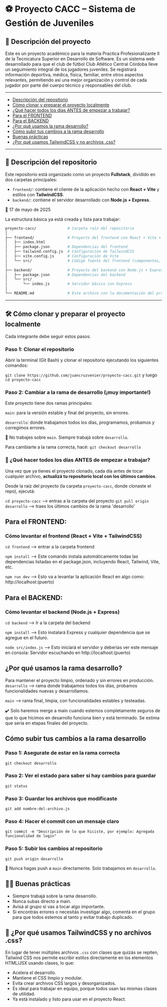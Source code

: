 # ⚽ Proyecto CACC – Sistema de Gestión de Juveniles

## 📌 Descripción del proyecto

Este es un proyecto académico para la materia Practica Profesionalizante II de la Tecnicatura Superior en Desarrollo de Software.
Es un sistema web desarrollado para que el club de fútbol Club Atlético Central Córdoba lleve un seguimiento integral de los jugadores juveniles. Se registrará información deportiva, médica, física, familiar, entre otros aspectos relevantes, permitiendo así una mejor organización y control de cada jugador por parte del cuerpo técnico y responsables del club.

---

- [Descripción del repositorio](#-descripción-del-repositorio)
- [Cómo clonar y preparar el proyecto localmente](#%EF%B8%8F-cómo-clonar-y-preparar-el-proyecto-localmente)
- [¿Qué hacer todos los días ANTES de empezar a trabajar?](#-qué-hacer-todos-los-días-antes-de-empezar-a-trabajar)
- [Para el FRONTEND](#para-el-frontend)
- [Para el BACKEND](#para-el-backend)
- [¿Por qué usamos la rama desarrollo?](#por-qué-usamos-la-rama-desarrollo)
- [Cómo subir tus cambios a la rama desarrollo](#cómo-subir-tus-cambios-a-la-rama-desarrollo)
- [Buenas prácticas](#-buenas-prácticas)
- [¿Por qué usamos TailwindCSS y no archivos .css?](#-por-qué-usamos-tailwindcss-y-no-archivos-css)

---

## 📁 Descripción del repositorio

Este repositorio está organizado como un proyecto **Fullstack**, dividido en dos carpetas principales:

- `frontend/`: contiene el cliente de la aplicación hecho con **React + Vite** y estilos con **TailwindCSS**.
- `backend/`: contiene el servidor desarrollado con **Node.js + Express**.

📅 17 de mayo de 2025

La estructura básica ya está creada y lista para trabajar:

```bash
proyecto-cacc/              # Carpeta raíz del repositorio
│
├── frontend/               # Proyecto del frontend con React + Vite + Tailwind
│   ├── index.html
│   ├── package.json        # Dependencias del frontend
│   ├── tailwind.config.js  # Configuración de TailwindCSS
│   ├── vite.config.js      # Configuración de Vite
│   └── src/                # Código fuente del frontend (componentes, estilos, etc.)
│
├── backend/                # Proyecto del backend con Node.js + Express
│   ├── package.json        # Dependencias del backend
│   └── src/
│       └── index.js        # Servidor básico con Express
│
└── README.md               # Este archivo con la documentación del proyecto
```
---

## 🛠️ Cómo clonar y preparar el proyecto localmente

Cada integrante debe seguir estos pasos:

### Paso 1: Clonar el repositorio


Abrir la terminal (Git Bash) y clonar el repositorio ejecutando los siguientes comandos:

   `git clone https://github.com/juancruzvenier/proyecto-cacc.git`
   y luego
   `cd proyecto-cacc`


### Paso 2: Cambiar a la rama de desarrollo (¡muy importante!)

Este proyecto tiene dos ramas principales:

`main`: para la versión estable y final del proyecto, sin errores.

`desarrollo`: donde trabajamos todos los días, programamos, probamos y corregimos errores.

🔴 No trabajes sobre `main`. Siempre trabajá sobre `desarrollo`.

Para cambiarte a la rama correcta, hacé:
`git checkout desarrollo`

### 🔁 ¿Qué hacer todos los días ANTES de empezar a trabajar?

Una vez que ya tienes el proyecto clonado, cada día antes de tocar cualquier archivo, **actualizá tu repositorio local con los últimos cambios**.

Desde la raíz del proyecto (la carpeta `proyecto-cacc`, donde clonaste el repo), ejecutá:

`cd proyecto-cacc` --> entras a la carpeta del proyecto
`git pull origin desarrollo` --> traes los últimos cambios de la rama 'desarrollo'

## Para el FRONTEND: 
### Cómo levantar el frontend (React + Vite + TailwindCSS)

`cd frontend`  --> entrar a la carpeta frontend

`npm install`  --> Este comando instala automáticamente todas las dependencias listadas en el package.json, incluyendo React, Tailwind, Vite, etc.

`npm run dev`  --> Esto va a levantar la aplicación React en algo como: http://localhost:(puerto)

## Para el BACKEND: 
### Cómo levantar el backend (Node.js + Express)

`cd backend`  --> Ir a la carpeta del backend

`npm install`  --> Esto instalará Express y cualquier dependencia que se agregue en el futuro.

`node src/index.js`  --> Esto iniciará el servidor y deberías ver este mensaje en consola: Servidor escuchando en http://localhost:(puerto)

## ¿Por qué usamos la rama desarrollo?

Para mantener el proyecto limpio, ordenado y sin errores en producción.
`desarrollo` --> rama donde trabajamos todos los días, probamos funcionalidades nuevas y desarrollamos.

`main` --> rama final, limpia, con funcionalidades estables y testeadas.

✔️ Solo haremos merge a main cuando estemos completamente seguros de que lo que hicimos en desarrollo funciona bien y está terminado. Se estima que sería en etapas finales del proyecto.


## Cómo subir tus cambios a la rama desarrollo

### Paso 1: Asegurate de estar en la rama correcta
`git checkout desarrollo`

### Paso 2: Ver el estado para saber si hay cambios para guardar
`git status`

### Paso 3: Guardar los archivos que modificaste
`git add nombre-del-archivo.js`

### Paso 4: Hacer el commit con un mensaje claro
`git commit -m "Descripción de lo que hiciste, por ejemplo: Agregada funcionalidad de login"`

### Paso 5: Subir los cambios al repositorio
`git push origin desarrollo`

🔴 Nunca hagas push a `main` directamente. Solo trabajamos en `desarrollo`.

## 💪🏻 Buenas prácticas
- Siempre trabajá sobre la rama desarrollo.
- Nunca subas directo a main.
- Avisá al grupo si vas a tocar algo importante.
- Si encontrás errores o necesitás investigar algo, comentá en el grupo para que todos estemos al tanto y evitar trabajo duplicado.

## 🎨 ¿Por qué usamos TailwindCSS y no archivos .css?
En lugar de tener múltiples archivos `.css` con clases que quizás se repiten, Tailwind CSS nos permite escribir estilos directamente en los elementos HTML/JSX usando clases, lo que:
- Acelera el desarrollo.
- Mantiene el CSS limpio y modular.
- Evita crear archivos CSS largos y desorganizados.
- Es ideal para trabajar en equipo, porque todos usan las mismas clases de utilidad.
- Ya está instalado y listo para usar en el proyecto React.
